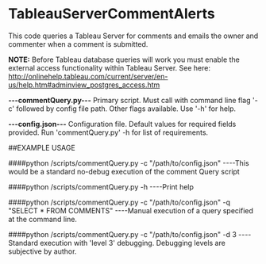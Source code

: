 # TableauServerCommentAlerts
This code queries a Tableau Server for comments and emails the owner and commenter when a comment is submitted.

**NOTE:**  Before Tableau database queries will work you must enable the external access functionality within Tableau Server.  See here:
http://onlinehelp.tableau.com/current/server/en-us/help.htm#adminview_postgres_access.htm

**---commentQuery.py---**
Primary script.  Must call with command line flag '-c' followed by config file path.  Other flags available.  Use '-h' for help.

**---config.json---**
Configuration file.  Default values for required fields provided.  Run 'commentQuery.py' -h for list of requirements.

##EXAMPLE USAGE

####python /scripts/commentQuery.py -c "/path/to/config.json"
----This would be a standard no-debug execution of the comment Query script
  
####python /scripts/commentQuery.py -h
----Print help

####python /scripts/commentQuery.py -c "/path/to/config.json" -q "SELECT * FROM COMMENTS"
----Manual execution of a query specified at the command line.

####python /scripts/commentQuery.py -c "/path/to/config.json" -d 3
----Standard execution with 'level 3' debugging.  Debugging levels are subjective by author.
